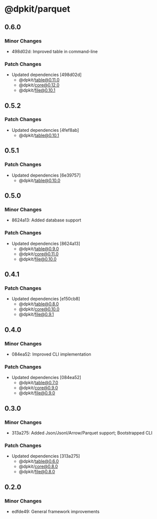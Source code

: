 # @dpkit/parquet

## 0.6.0

### Minor Changes

- 498d02d: Improved table in command-line

### Patch Changes

- Updated dependencies [498d02d]
  - @dpkit/table@0.11.0
  - @dpkit/core@0.12.0
  - @dpkit/file@0.10.1

## 0.5.2

### Patch Changes

- Updated dependencies [4fef8ab]
  - @dpkit/table@0.10.1

## 0.5.1

### Patch Changes

- Updated dependencies [6e39757]
  - @dpkit/table@0.10.0

## 0.5.0

### Minor Changes

- 8624a13: Added database support

### Patch Changes

- Updated dependencies [8624a13]
  - @dpkit/table@0.9.0
  - @dpkit/core@0.11.0
  - @dpkit/file@0.10.0

## 0.4.1

### Patch Changes

- Updated dependencies [e150cb8]
  - @dpkit/table@0.8.0
  - @dpkit/core@0.10.0
  - @dpkit/file@0.9.1

## 0.4.0

### Minor Changes

- 084ea52: Improved CLI implementation

### Patch Changes

- Updated dependencies [084ea52]
  - @dpkit/table@0.7.0
  - @dpkit/core@0.9.0
  - @dpkit/file@0.9.0

## 0.3.0

### Minor Changes

- 313a275: Added Json/Jsonl/Arrow/Parquet support; Bootstrapped CLI

### Patch Changes

- Updated dependencies [313a275]
  - @dpkit/table@0.6.0
  - @dpkit/core@0.8.0
  - @dpkit/file@0.8.0

## 0.2.0

### Minor Changes

- edfde49: General framework improvements
